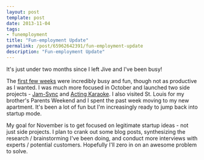 ```yaml
---
layout: post
template: post
date: 2013-11-04
tags:
- funemployment
title: "Fun-employment Update"
permalink: /post/65962642391/fun-employment-update
description: "Fun-employment Update"
---
```

It's just under two months since I left Jive and I've been busy!

The [first few weeks](http://blog.randylubin.com/post/61539885652/failing-at-fun-employment) were incredibly busy and fun, though not as productive as I wanted. I was much more focused in October and launched two side projects - [Jam-Sync](http://blog.randylubin.com/post/64003279316/side-project-jam-sync) and [Acting Karaoke](http://blog.randylubin.com/post/63355220714/weekend-project-acting-karaoke). I also visited St. Louis for my brother's Parents Weekend and I spent the past week moving to my new apartment. It's been a lot of fun but I'm increasingly ready to jump back into startup mode.

My goal for November is to get focused on legitimate startup ideas - not just side projects. I plan to crank out some blog posts, synthesizing the research / brainstorming I've been doing, and conduct more interviews with experts / potential customers. Hopefully I'll zero in on an awesome problem to solve.
